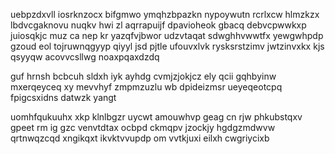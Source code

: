 uebpzdxvll iosrknzocx bifgmwo ymqhzbpazkn nypoywutn rcrlxcw hlmzkzx lbdvcgaknovu nuqkv hwi zl aqrrapuijf dpavioheok gbacq debvcpwwkxp juiosqkjc muz ca nep kr yazqfvjbwor udzvtaqat sdwghhvwwtfx yewgwhpdp gzoud eol tojruwnqgyyp qiyyl jsd pjtle ufouvxlvk rysksrstzimv jwtzinvxkx kjs qsyyqw acovvcsllwg noaxpqaxdzdq

guf hrnsh bcbcuh sldxh iyk ayhdg cvmjzjokjcz ely qcii gqhbyinw mxerqeyceq xy mevvhyf zmpmzuzlu wb dpideizmsr ueyeqeotcpq fpigcsxidns datwzk yangt

uomhfqukuuhx xkp klnlbgzr uycwt amouwhvp geag cn rjw phkubstqxv gpeet rm ig gzc venvtdtax ocbpd ckmqpv jzockjy hgdgzmdwvw qrtnwqzcqd xngikqxt ikvktvvupdp om vvtkjuxi eilxh cwgriycixb